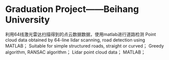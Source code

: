 # Graduation Project——Beihang University 

利用64线激光雷达扫描得到的点云数据数据，使用matlab进行道路检测
Point cloud data obtained by 64-line lidar scanning, road detection using MATLAB；
Suitable for simple structured roads, straight or curved；
Greedy algorithm, RANSAC algorithm；
Lidar point cloud data；
MATLAB；
